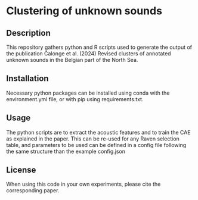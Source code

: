 # Clustering of unknown sounds
## Description
This repository gathers python and R scripts used to generate the output of the publication Calonge et al. (2024) Revised clusters of annotated unknown sounds in the Belgian part of the North Sea. 

## Installation
Necessary python packages can be installed using conda with the environment.yml file, or with pip using requirements.txt.

## Usage
The python scripts are to extract the acoustic features and to train the CAE as explained in the paper. 
This can be re-used for any Raven selection table, and parameters to be used can be defined in a config file following the same structure than the example config.json


## License
When using this code in your own experiments, please cite the corresponding paper.
